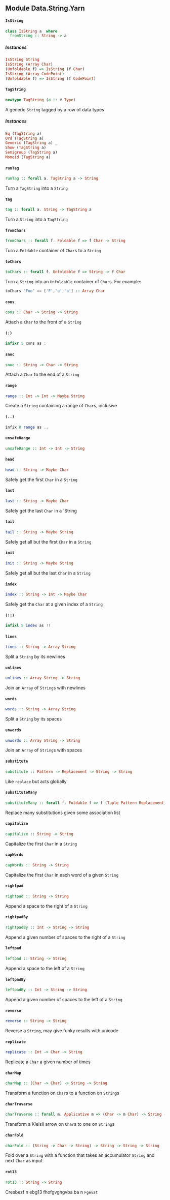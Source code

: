 ## Module Data.String.Yarn

#### `IsString`

``` purescript
class IsString a  where
  fromString :: String -> a
```

##### Instances
``` purescript
IsString String
IsString (Array Char)
(Unfoldable f) => IsString (f Char)
IsString (Array CodePoint)
(Unfoldable f) => IsString (f CodePoint)
```

#### `TagString`

``` purescript
newtype TagString (a :: # Type)
```

A generic `String` tagged by a row of data types

##### Instances
``` purescript
Eq (TagString a)
Ord (TagString a)
Generic (TagString a) _
Show (TagString a)
Semigroup (TagString a)
Monoid (TagString a)
```

#### `runTag`

``` purescript
runTag :: forall a. TagString a -> String
```

Turn a `TagString` into a `String`

#### `tag`

``` purescript
tag :: forall a. String -> TagString a
```

Turn a `String` into a `TagString`

#### `fromChars`

``` purescript
fromChars :: forall f. Foldable f => f Char -> String
```

Turn a `Foldable` container of `Char`s to a `String`

#### `toChars`

``` purescript
toChars :: forall f. Unfoldable f => String -> f Char
```

Turn a `String` into an `Unfoldable` container of `Char`s. For example:

~~~ purescript
toChars "Foo" == ['F','o','o'] :: Array Char
~~~

#### `cons`

``` purescript
cons :: Char -> String -> String
```

Attach a `Char` to the front of a `String`

#### `(:)`

``` purescript
infixr 5 cons as :
```

#### `snoc`

``` purescript
snoc :: String -> Char -> String
```

Attach a `Char` to the end of a `String`

#### `range`

``` purescript
range :: Int -> Int -> Maybe String
```

Create a `String` containing a range of `Char`s, inclusive

#### `(..)`

``` purescript
infix 8 range as ..
```

#### `unsafeRange`

``` purescript
unsafeRange :: Int -> Int -> String
```

#### `head`

``` purescript
head :: String -> Maybe Char
```

Safely get the first `Char` in a `String`

#### `last`

``` purescript
last :: String -> Maybe Char
```

Safely get the last `Char` in a `String

#### `tail`

``` purescript
tail :: String -> Maybe String
```

Safely get all but the first `Char` in a `String`

#### `init`

``` purescript
init :: String -> Maybe String
```

Safely get all but the last `Char` in a `String`

#### `index`

``` purescript
index :: String -> Int -> Maybe Char
```

Safely get the `Char` at a given index of a `String`

#### `(!!)`

``` purescript
infixl 8 index as !!
```

#### `lines`

``` purescript
lines :: String -> Array String
```

Split a `String` by its newlines

#### `unlines`

``` purescript
unlines :: Array String -> String
```

Join an `Array` of `String`s with newlines

#### `words`

``` purescript
words :: String -> Array String
```

Split a `String` by its spaces

#### `unwords`

``` purescript
unwords :: Array String -> String
```

Join an `Array` of `String`s with spaces

#### `substitute`

``` purescript
substitute :: Pattern -> Replacement -> String -> String
```

Like `replace` but acts globally

#### `substituteMany`

``` purescript
substituteMany :: forall f. Foldable f => f (Tuple Pattern Replacement) -> String -> String
```

Replace many substitutions given some association list

#### `capitalize`

``` purescript
capitalize :: String -> String
```

Capitalize the first `Char` in a `String`

#### `capWords`

``` purescript
capWords :: String -> String
```

Capitalize the first `Char` in each word of a given `String`

#### `rightpad`

``` purescript
rightpad :: String -> String
```

Append a space to the right of a `String`

#### `rightpadBy`

``` purescript
rightpadBy :: Int -> String -> String
```

Append a given number of spaces to the right of a `String`

#### `leftpad`

``` purescript
leftpad :: String -> String
```

Append a space to the left of a `String`

#### `leftpadBy`

``` purescript
leftpadBy :: Int -> String -> String
```

Append a given number of spaces to the left of a `String`

#### `reverse`

``` purescript
reverse :: String -> String
```

Reverse a `String`, may give funky results with unicode

#### `replicate`

``` purescript
replicate :: Int -> Char -> String
```

Replicate a `Char` a given number of times

#### `charMap`

``` purescript
charMap :: (Char -> Char) -> String -> String
```

Transform a function on `Char`s to a function on `String`s

#### `charTraverse`

``` purescript
charTraverse :: forall m. Applicative m => (Char -> m Char) -> String -> m String
```

Transform a Kleisli arrow on `Char`s to one on `String`s

#### `charFold`

``` purescript
charFold :: (String -> Char -> String) -> String -> String -> String
```

Fold over a `String` with a function that takes an accumulator `String` and next `Char` as input

#### `rot13`

``` purescript
rot13 :: String -> String
```

Cresbezf n ebg13 fhofgvghgvba ba n `Fgevat`


